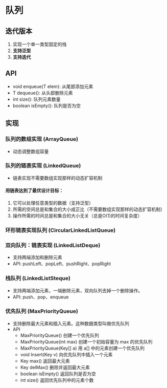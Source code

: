 # 队列

## 迭代版本

1. 实现一个单一类型固定的栈
2. **支持泛型**
3. **支持迭代**

## API
- void enqueue(T elem): 从尾部添加元素
- T dequeue(): 从头部删除元素
- int size(): 队列元素数量
- boolean isEmpty(): 队列是否为空

## 实现

### 队列的数组实现 (ArrayQueue)
- 动态调整数组容量

### 队列的链表实现 (LinkedQueue)
- 链表实现不需要数组实现那样的动态扩容机制

#### 用链表达到了最优设计目标：
1. 它可以处理任意类型的数据（支持泛型）
2. 所需的空间总是和集合的大小成正比（不需要数组实现那样的动态扩容机制）
3. 操作所需的时间总是和集合的大小无关（总是O(1)的时间复杂度）

### 环形链表实现队列 (CircularLinkedListQueue)

### 双向队列：链表实现 (LinkedListDeque)
- 支持两端添加和删除元素
- API: pushLeft、popLeft、pushRight、popRight

### 栈队列 (LinkedListSteque)
- 支持两端添加元素，一端删除元素，双向队列去掉一个删除操作。
- API: push、pop、enqueue

### 优先队列 (MaxPriorityQueue)
- 支持删除最大元素和插入元素。这种数据类型叫做优先队列
- API
  - MaxPriorityQueue() 创建一个优先队列
  - MaxPriorityQueue(int max) 创建一个初始容量为 max 的优先队列
  - MaxPriorityQueue(Key[] a) 用 a[] 中的元素创建一个优先队列 
  - void Insert(Key v) 向优先队列中插入一个元素
  - Key max() 返回最大元素
  - Key delMax() 删除并返回最大元素
  - boolean isEmpty() 返回队列是否为空
  - int size() 返回优先队列中的元素个数
